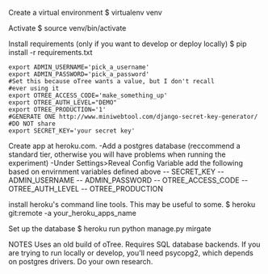Create a virtual environment
$ virtualenv venv

Activate
$ source venv/bin/activate

Install requirements (only if  you want to develop or deploy locally)
$ pip install -r requirements.txt

    export ADMIN_USERNAME='pick_a_username'
    export ADMIN_PASSWORD='pick_a_password'
    #Set this because oTree wants a value, but I don't recall
    #ever using it
    export OTREE_ACCESS_CODE='make_something_up'
    export OTREE_AUTH_LEVEL="DEMO"
    export OTREE_PRODUCTION='1'
    #GENERATE ONE http://www.miniwebtool.com/django-secret-key-generator/
    #DO NOT share
    export SECRET_KEY='your secret key'


Create app at heroku.com.
-Add a postgres database (reccommend a standard tier, otherwise you will have problems when running the experiment)
-Under Settings>Reveal Config Variable add the following based on envirnment variables defined above
-- SECRET_KEY 
-- ADMIN_USERNAME
-- ADMIN_PASSWORD
-- OTREE_ACCESS_CODE
-- OTREE_AUTH_LEVEL
-- OTREE_PRODUCTION

install heroku's command line tools.  This may be useful to some.
$ heroku git:remote -a your_heroku_apps_name

Set up the database
$ heroku run python manage.py mirgate



NOTES
Uses an old build of oTree.  Requires SQL database backends.  If you are trying to run locally or develop, you'll need psycopg2, which depends on postgres drivers.  Do your own research.
